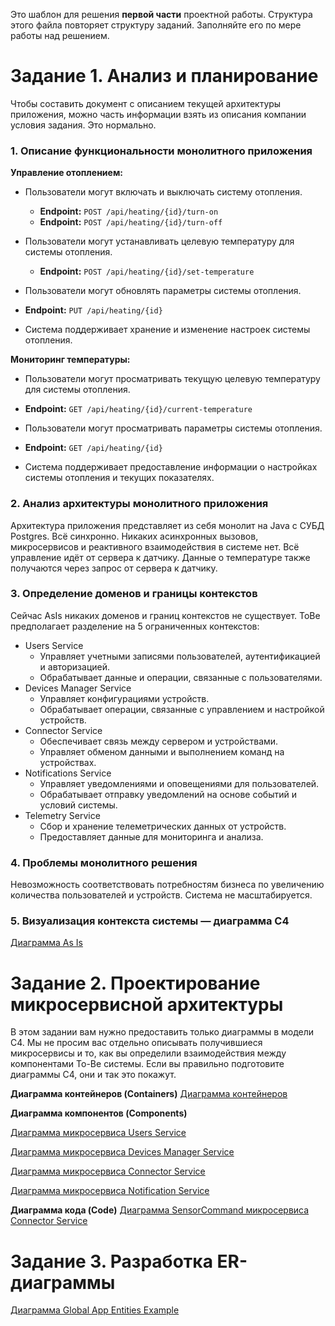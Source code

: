 Это шаблон для решения **первой части** проектной работы. Структура этого файла повторяет структуру заданий. Заполняйте его по мере работы над решением.

# Задание 1. Анализ и планирование

Чтобы составить документ с описанием текущей архитектуры приложения, можно часть информации взять из описания компании условия задания. Это нормально.

### 1. Описание функциональности монолитного приложения

**Управление отоплением:**

- Пользователи могут включать и выключать систему отопления.
  - **Endpoint:** `POST /api/heating/{id}/turn-on`
  - **Endpoint:** `POST /api/heating/{id}/turn-off`
- Пользователи могут устанавливать целевую температуру для системы отопления.
  - **Endpoint:** `POST /api/heating/{id}/set-temperature`
- Пользователи могут обновлять параметры системы отопления.
- **Endpoint:** `PUT /api/heating/{id}`


- Система поддерживает
  хранение и изменение настроек системы отопления.

**Мониторинг температуры:**

- Пользователи могут просматривать текущую целевую температуру для системы отопления.
- **Endpoint:** `GET /api/heating/{id}/current-temperature`
- Пользователи могут просматривать параметры системы отопления.
- **Endpoint:** `GET /api/heating/{id}`

- Система поддерживает предоставление информации о настройках системы отопления и текущих показателях.

### 2. Анализ архитектуры монолитного приложения

Архитектура приложения представляет из себя монолит на Java с СУБД Postgres. Всё синхронно. Никаких асинхронных вызовов, микросервисов и реактивного взаимодействия в системе нет. Всё управление идёт от сервера к датчику. Данные о температуре также получаются через запрос от сервера к датчику.

### 3. Определение доменов и границы контекстов

Сейчас AsIs никаких доменов и границ контекстов не существует.
ToBe предполагает разделение на 5 ограниченных контекстов:
- Users Service
  - Управляет учетными записями пользователей, аутентификацией и авторизацией.
  - Обрабатывает данные и операции, связанные с пользователями.
- Devices Manager Service
  - Управляет конфигурациями устройств.
  - Обрабатывает операции, связанные с управлением и настройкой устройств.
- Connector Service
  - Обеспечивает связь между сервером и устройствами.
  - Управляет обменом данными и выполнением команд на устройствах.
- Notifications Service
  - Управляет уведомлениями и оповещениями для пользователей.
  - Обрабатывает отправку уведомлений на основе событий и условий системы.
- Telemetry Service
  - Сбор и хранение телеметрических данных от устройств.
  - Предоставляет данные для мониторинга и анализа.

### **4. Проблемы монолитного решения**

Невозможность соответствовать потребностям бизнеса по увеличению количества пользователей и устройств.
Система не масштабируется.

### 5. Визуализация контекста системы — диаграмма С4


[Диаграмма As Is](./diagrams/1-1_asis.png)




# Задание 2. Проектирование микросервисной архитектуры

В этом задании вам нужно предоставить только диаграммы в модели C4. Мы не просим вас отдельно описывать получившиеся микросервисы и то, как вы определили взаимодействия между компонентами To-Be системы. Если вы правильно подготовите диаграммы C4, они и так это покажут.

**Диаграмма контейнеров (Containers)**
[Диаграмма контейнеров](./diagrams/1-2_C4_Containers.drawio.png)


**Диаграмма компонентов (Components)**

[Диаграмма микросервиса Users Service](./diagrams/1-3_C4_Components_UsersService.drawio.png)

[Диаграмма микросервиса Devices Manager Service](./diagrams/1-3_C4_Components_DevicesManagerService.drawio.png)

[Диаграмма микросервиса Connector Service](./diagrams/1-3_C4_Components_ConnectorService.drawio.png)

[Диаграмма микросервиса Notification Service](./diagrams/1-3_C4_Components_NotificationsService.drawio.png)


**Диаграмма кода (Code)**
[Диаграмма SensorCommand микросервиса Connector Service](./diagrams/1-3_C4_Code_SensorCommand.drawio.png)


# Задание 3. Разработка ER-диаграммы

[Диаграмма Global App Entities Example](./diagrams/1-3_ER_GlobalAppEntities.png)
